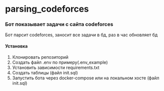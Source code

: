 # parsing_codeforces
<h3>Бот показывает задачи с сайта codeforces</h3>
<p>Бот парсит codeforces, заносит все задачи в бд, раз в час обновляет бд</p>

<h4>Установка</h4>
<ol>
<li>Клонировать репозиторий</li>
<li>Создать файл .env по примеру(.env_example)</li>
<li>Установить зависимости requirements.txt</li>
<li>Создать таблицы (файл init.sql)</li>
<li>Запустить бота через docker-compose или на локальном хосте (файл init.sql)</li>
</ol>
